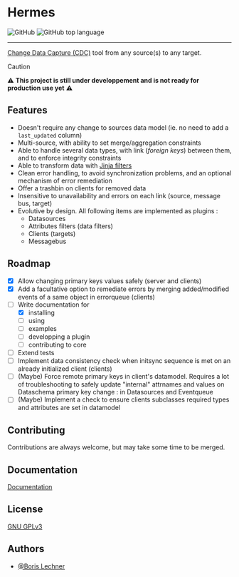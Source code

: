 # Hermes

![GitHub](https://img.shields.io/github/license/DSIN-INSA-Strasbourg/Hermes)
![GitHub top language](https://img.shields.io/github/languages/top/DSIN-INSA-Strasbourg/Hermes)

---

[Change Data Capture (CDC)](https://medium.com/event-driven-utopia/a-gentle-introduction-to-event-driven-change-data-capture-683297625f9b) tool from any source(s) to any target.

> [!CAUTION]
> :warning: **This project is still under developpement and is not ready for production use yet** :warning:

## Features

- Doesn't require any change to sources data model (ie. no need to add a `last_updated` column)
- Multi-source, with ability to set merge/aggregation constraints
- Able to handle several data types, with link (*foreign keys*) between them, and to enforce integrity constraints
- Able to transform data with [Jinja filters](https://jinja.palletsprojects.com/en/3.1.x/templates/#filters)
- Clean error handling, to avoid synchronization problems, and an optional mechanism of error remediation
- Offer a trashbin on clients for removed data
- Insensitive to unavailability and errors on each link (source, message bus, target)
- Evolutive by design. All following items are implemented as plugins :
  - Datasources
  - Attributes filters (data filters)
  - Clients (targets)
  - Messagebus

## Roadmap

- [x] Allow changing primary keys values safely (server and clients)
- [x] Add a facultative option to remediate errors by merging added/modified events of a same object in errorqueue (clients)
- [ ] Write documentation for
  - [x] installing
  - [ ] using
  - [ ] examples
  - [ ] developping a plugin
  - [ ] contributing to core
- [ ] Extend tests
- [ ] Implement data consistency check when initsync sequence is met on an already initialized client (clients)
- [ ] (Maybe) Force remote primary keys in client's datamodel. Requires a lot of troubleshooting to safely update "internal" attrnames and values on Dataschema primary key change : in Datasources and Eventqueue
- [ ] (Maybe) Implement a check to ensure clients subclasses required types and attributes are set in datamodel

## Contributing

Contributions are always welcome, but may take some time to be merged.

## Documentation

[Documentation](https://hermes.insa-strasbourg.fr/)

## License

[GNU GPLv3](https://choosealicense.com/licenses/gpl-3.0/)

## Authors

- [@Boris Lechner](https://github.com/orgs/DSIN-INSA-Strasbourg/people/Boris-INSA)
